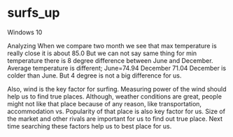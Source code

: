 # surfs_up
Windows 10

Analyzing
When we compare two month we see that max temperature is really close it is about 85.0
But we can not say same thing for min temperature there is 8 degree difference between June and December.
Average temperature is different; June=74.94 December 71.04
December is colder than June. But 4 degree is not a big difference for us.

Also, wind is the key factor for surfing. Measuring power of the wind should help us to find true places.
Although, weather conditions are great, people might not like that place because of any reason, like transportation, accommodation vs. Popularity of that place is also key factor for us.
Size of the market and other rivals are important for us to find out true place. 
Next time searching these factors help us to best place for us.

